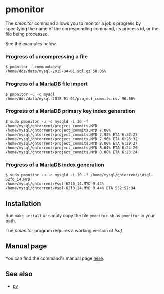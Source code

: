 # pmonitor
The _pmonitor_ command allows you to monitor a job's progress by specifying
the name of the corresponding command, its process id, or the file being processed.

See the examples below.

### Progress of uncompressing a file
```
$ pmonitor --command=gzip
/home/dds/data/mysql-2015-04-01.sql.gz 58.06%
```

### Progress of a MariaDB file import
```
$ pmonitor -u -c mysql
/home/dds/data/mysql-2018-01-01/project_commits.csv 96.50%
```

### Progress of a MariaDB primary key index generation
```
$ sudo pmonitor -u -c mysqld -i 10 -f /home/mysql/ghtorrent/project_commits.MYD
/home/mysql/ghtorrent/project_commits.MYD 7.88%
/home/mysql/ghtorrent/project_commits.MYD 7.92% ETA 6:32:27
/home/mysql/ghtorrent/project_commits.MYD 7.96% ETA 6:26:32
/home/mysql/ghtorrent/project_commits.MYD 8.00% ETA 6:29:27
/home/mysql/ghtorrent/project_commits.MYD 8.04% ETA 6:24:26
/home/mysql/ghtorrent/project_commits.MYD 8.08% ETA 6:23:24

```
### Progress of a MariaDB index generation
```
$ sudo pmonitor -u -c mysqld -i 10 -f /home/mysql/ghtorrent/\#sql-62f0_14.MYD
/home/mysql/ghtorrent/#sql-62f0_14.MYD 9.44%
/home/mysql/ghtorrent/#sql-62f0_14.MYD 9.44% ETA 552:52:34
```

## Installation
Run `make install` or simply copy the file `pmonitor.sh` as `pmonitor` in
your path.

The _pmonitor_ program requires a working version of _lsof_.

## Manual page
You can find the command's manual page [here](http://htmlpreview.github.io/?https://github.com/dspinellis/pmonitor/blob/master/pmonitor.html).

## See also
* [pv](http://www.ivarch.com/programs/pv.shtml)

